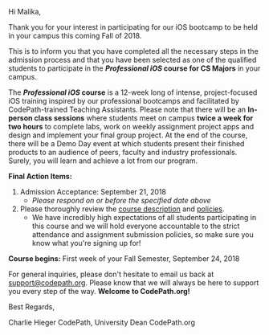 Hi Malika,

Thank you for your interest in participating for our iOS bootcamp to be held in your campus this coming Fall of 2018.

This is to inform you that you have completed all the necessary steps in the admission process and that you have been selected as one of the qualified students to participate in the ***Professional iOS* course for CS Majors** in your campus. 

The ***Professional iOS* course** is a 12-week long of intense, project-focused iOS training inspired by our professional bootcamps and facilitated by CodePath-trained Teaching Assistants. Please note that there will be an **In-person class sessions** where students meet on campus **twice a week for two hours** to complete labs, work on weekly assignment project apps and design and implement your final group project. At the end of the course, there will be a Demo Day event at which students present their finished products to an audience of peers, faculty and industry professionals. Surely, you will learn and achieve a lot from our program.


**Final Action Items:**
1. Admission Acceptance: September 21, 2018
   * *Please respond on or before the specified date above*
2. Please thoroughly review the [course description](https://courses.codepath.com/snippets/ios_university/course_overview#heading-course-description) and [policies](https://courses.codepath.com/snippets/ios_university/course_overview#heading-course-policies).
   * We have incredibly high expectations of all students participating in this course and we will hold everyone accountable to the strict attendance and assignment submission policies, so make sure you know what you're signing up for!



**Course begins:** First week of your Fall Semester, September 24, 2018

For general inquiries, please don't hesitate to email us back at support@codepath.org. Please know that we will always be here to support you every step of the way. **Welcome to CodePath.org!**

Best Regards,

Charlie Hieger
CodePath, University Dean
CodePath.org
